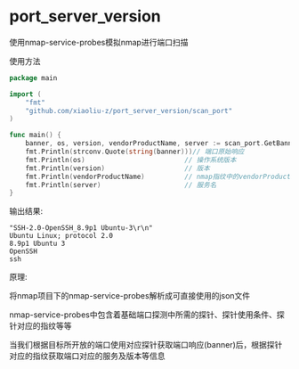 # port_server_version
使用nmap-service-probes模拟nmap进行端口扫描

使用方法

```go
package main

import (
	"fmt"
	"github.com/xiaoliu-z/port_server_version/scan_port"
)

func main() {
	banner, os, version, vendorProductName, server := scan_port.GetBannerServer("101.42.251.47", 22)
	fmt.Println(strconv.Quote(string(banner)))// 端口原始响应
	fmt.Println(os)                         // 操作系统版本
	fmt.Println(version)                    // 版本
	fmt.Println(vendorProductName)          // nmap指纹中的vendorProductName
	fmt.Println(server)                     // 服务名
}
```

输出结果:

```
"SSH-2.0-OpenSSH_8.9p1 Ubuntu-3\r\n"
Ubuntu Linux; protocol 2.0
8.9p1 Ubuntu 3
OpenSSH
ssh
```



原理:

将nmap项目下的nmap-service-probes解析成可直接使用的json文件

nmap-service-probes中包含着基础端口探测中所需的探针、探针使用条件、探针对应的指纹等等

当我们根据目标所开放的端口使用对应探针获取端口响应(banner)后，根据探针对应的指纹获取端口对应的服务及版本等信息